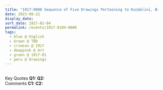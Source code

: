 ```yaml
---
title: "1917-0000 Sequence of Five Drawings Pertaining to Kuṇḍalinī, Brain, Ātmā, and the Formations of Left and Right Channels and Balloons"
date: 2023-08-22
display_date: 
sort_date: 1917-01-04
permalink: /events/1917-0104-0000
tags:
  - blue @ English
  - brown @ TBD  
  - crimson @ 1917
  - deeppink @ Art
  - green @ 1917-01
  - peru @ Drawings
---
```


<br>

<wave-list>
  <list-title color="DarkSeaGreen" width="55">Key Quotes</list-title>
  <list-item color="BlanchedAlmond" width="280"><b>Q1:</b> <i></i></list-item>
  <list-item color="Lavender" width="280"><b>Q2:</b> <i></i></list-item>
</wave-list>

<br>

<wave-list>
  <list-title color="DarkSeaGreen" width="55">Comments</list-title>
  <list-item color="BlanchedAlmond" width="280"><b>C1:</b> <i></i></list-item>
  <list-item color="Lavender" width="280"><b>C2:</b> <i></i></list-item>
</wave-list>